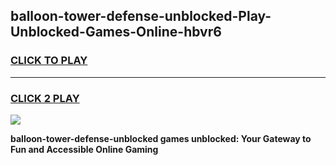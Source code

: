 
## balloon-tower-defense-unblocked-Play-Unblocked-Games-Online-hbvr6
<h3>
<a href="https://premium76.site?title=balloon-tower-defense-unblocked&ref=25A">CLICK TO PLAY</a></h3>
<hr>

<h3>
<a href="https://premium76.site?title=balloon-tower-defense-unblocked&ref=25A">CLICK 2 PLAY</a>
  
</h3>

<a href="https://premium76.site?title=balloon-tower-defense-unblocked&ref=25A"><img src="https://clearcache.store/games.png"></a>


**balloon-tower-defense-unblocked games unblocked: Your Gateway to Fun and Accessible Online Gaming**
